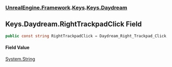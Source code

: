### [UnrealEngine.Framework](./UnrealEngine-Framework.md 'UnrealEngine.Framework').[Keys](./Keys.md 'UnrealEngine.Framework.Keys').[Keys.Daydream](./Keys-Daydream.md 'UnrealEngine.Framework.Keys.Daydream')
## Keys.Daydream.RightTrackpadClick Field
  
```csharp
public const string RightTrackpadClick = Daydream_Right_Trackpad_Click;
```
#### Field Value
[System.String](https://docs.microsoft.com/en-us/dotnet/api/System.String 'System.String')  

